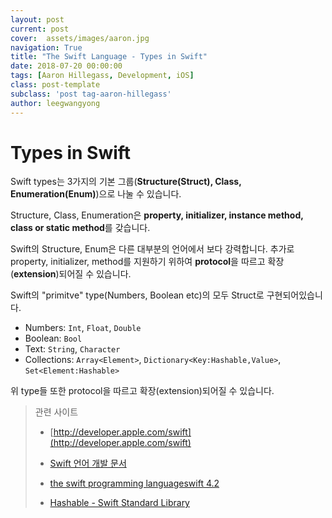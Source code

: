 ```yaml
---
layout: post
current: post
cover:  assets/images/aaron.jpg
navigation: True
title: "The Swift Language - Types in Swift"
date: 2018-07-20 00:00:00
tags: [Aaron Hillegass, Development, iOS]
class: post-template
subclass: 'post tag-aaron-hillegass'
author: leegwangyong
---
```


# Types in Swift

Swift types는 3가지의 기본 그룹(**Structure(Struct), Class, Enumeration(Enum)**)으로 나눌 수 있습니다.

Structure, Class, Enumeration은 **property, initializer, instance method, class or static method**를 갖습니다.

Swift의 Structure, Enum은 다른 대부분의 언어에서 보다 강력합니다. 추가로 property, initializer, method를 지원하기 위하여 **protocol**을 따르고 확장(**extension**)되어질 수 있습니다.

Swift의 "primitve" type(Numbers, Boolean etc)의 모두 Struct로 구현되어있습니다.

- Numbers: `Int`, `Float`, `Double` 
- Boolean: `Bool` 
- Text: `String`, `Character` 
- Collections: `Array<Element>`, `Dictionary<Key:Hashable,Value>`, `Set<Element:Hashable>` 

위 type들 또한 protocol을 따르고 확장(extension)되어질 수 있습니다.

> 관련 사이트
>
> - [http://developer.apple.com/swift](http://developer.apple.com/swift)
> - [Swift 언어 개발 문서](http://swift.leantra.kr)
> - [the swift programming languageswift 4.2](https://docs.swift.org/swift-book/)
>
> -  [Hashable - Swift Standard Library](https://developer.apple.com/documentation/swift/hashable)

